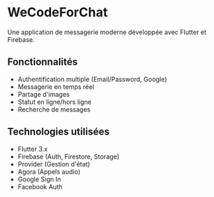 # WeCodeForChat

Une application de messagerie moderne développée avec Flutter et Firebase.

## Fonctionnalités

- Authentification multiple (Email/Password, Google)
- Messagerie en temps réel
- Partage d'images
- Statut en ligne/hors ligne
- Recherche de messages

## Technologies utilisées

- Flutter 3.x
- Firebase (Auth, Firestore, Storage)
- Provider (Gestion d'état)
- Agora (Appels audio)
- Google Sign In
- Facebook Auth
